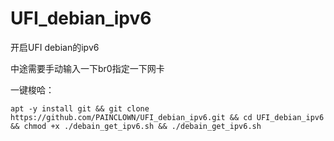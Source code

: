 # UFI_debian_ipv6
开启UFI debian的ipv6

中途需要手动输入一下br0指定一下网卡 

一键梭哈：
```
apt -y install git && git clone https://github.com/PAINCLOWN/UFI_debian_ipv6.git && cd UFI_debian_ipv6 && chmod +x ./debain_get_ipv6.sh && ./debain_get_ipv6.sh
```
